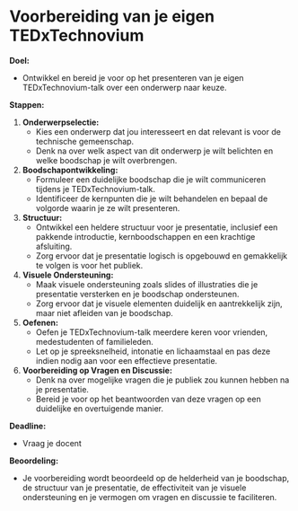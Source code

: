 # Voorbereiding van je eigen TEDxTechnovium

**Doel:**

* Ontwikkel en bereid je voor op het presenteren van je eigen TEDxTechnovium-talk over een onderwerp naar keuze.

**Stappen:**

1. **Onderwerpselectie:**
   * Kies een onderwerp dat jou interesseert en dat relevant is voor de technische gemeenschap.
   * Denk na over welk aspect van dit onderwerp je wilt belichten en welke boodschap je wilt overbrengen.
2. **Boodschapontwikkeling:**
   * Formuleer een duidelijke boodschap die je wilt communiceren tijdens je TEDxTechnovium-talk.
   * Identificeer de kernpunten die je wilt behandelen en bepaal de volgorde waarin je ze wilt presenteren.
3. **Structuur:**
   * Ontwikkel een heldere structuur voor je presentatie, inclusief een pakkende introductie, kernboodschappen en een krachtige afsluiting.
   * Zorg ervoor dat je presentatie logisch is opgebouwd en gemakkelijk te volgen is voor het publiek.
4. **Visuele Ondersteuning:**
   * Maak visuele ondersteuning zoals slides of illustraties die je presentatie versterken en je boodschap ondersteunen.
   * Zorg ervoor dat je visuele elementen duidelijk en aantrekkelijk zijn, maar niet afleiden van je boodschap.
5. **Oefenen:**
   * Oefen je TEDxTechnovium-talk meerdere keren voor vrienden, medestudenten of familieleden.
   * Let op je spreeksnelheid, intonatie en lichaamstaal en pas deze indien nodig aan voor een effectieve presentatie.
6. **Voorbereiding op Vragen en Discussie:**
   * Denk na over mogelijke vragen die je publiek zou kunnen hebben na je presentatie.
   * Bereid je voor op het beantwoorden van deze vragen op een duidelijke en overtuigende manier.

**Deadline:**

* Vraag je docent

**Beoordeling:**

* Je voorbereiding wordt beoordeeld op de helderheid van je boodschap, de structuur van je presentatie, de effectiviteit van je visuele ondersteuning en je vermogen om vragen en discussie te faciliteren.
